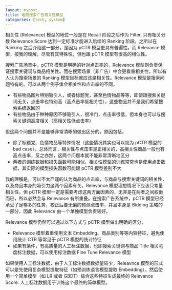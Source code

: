 ```yaml
---
layout: mypost
title: 电商搜索广告相关性模型
categories: [tech, system]
---
```


相关性 (Relevance) 模型的地位一般是在 Recall 阶段之后作为 Filter, 只有相关分数 Relevance Score 达到一定标准才能进入后续的 Ranking 阶段。之所以在 Ranking 之后介绍这一部分，是因为 pCTR 模型更具有普遍性。而 Relevance 模型，按我的理解，尽管有其特殊性，但也跟 pCTR 模型有很高的相似性。

搜索广告场景中，pCTR 模型是明确的针对点击率的，Relevance 模型则负责保证搜索关键词与商品相关性。而在搜索场景（非广告）中会更看重相关性，所以有人认为搜索场景的 Ranking 模型目标就应该是相关性。Relevance 模型是搜索问题特有的。可以从两个例子体会相关性和点击率的不同，

- 有些物品图片特别吸引人，或者标题党，甚至色情物品等等，即使跟搜索关键词无关，点击率也特别高（高点击率低相关性），这些物品并不是我们希望搜索系统返回的
- 有些物品由于种种原因不够吸引人，很冷门，点击率很低，但本身也可以与搜索关键词高度相关（高相关性低点击率）

但这两个问题并不是能够非常清晰的做出区分的，原因包括，

- 除了标题党、色情物品等特殊情况（这些情况其实也可以视为 pCTR 模型的 bad case），总体而言，相关性与点击率是正相关的，高相关性商品一般也有高点击率，反之亦然，这两个问题本就不能非常清晰地区分
- 两者的训练数据和损失函数可能相似，相关性模型的训练常常也是使用点击数据，其实际的模型损失函数可能跟 pCTR 模型差别不大

我的理解是，可以不太严谨的认为商品的点击率，与商品与搜索关键词的相关性，以及商品本身的吸引力这两个因素有关。Relevance 模型理想情况下应该只考量相关性，但 pCTR 模型一定是需要考虑这两方面因素的，无非是在两者之间权衡而已，所以必然会与 Relevance 有所重叠。在搜索广告系统中，pCTR 模型已经承受了足够多的任务，校正后要无偏的预测点击率，并且本身是 Bidding 策略的一部分，因此 Relevance 由一个单独模型负责较好。

Relevance 模型仍然可以通过以下方式与 pCTR 模型做出明确的区分，

- Relevance 模型着重使用文本 Embedding、商品类别等等内容特征，避免使用统计 CTR 等常见于 pCTR 模型的统计特征
- 如果有条件，有高质量的人工标注数据，也即搜索关键词与商品 Title 相关程度标注数据，可以使用标注数据 Fine Tune Relevance 模型

如果使用人工标注数据，由于人工标注数据数据量较少，Releavnce 模型的形式可以是先使用复杂模型提取特征（如预训练语言模型提取 Embedding），然后使用一个简单模型（如 LR 或者 GBDT）综合这些特征生成最终的 Relevance Score. 人工标注数据用于训练这个最终的简单模型。
